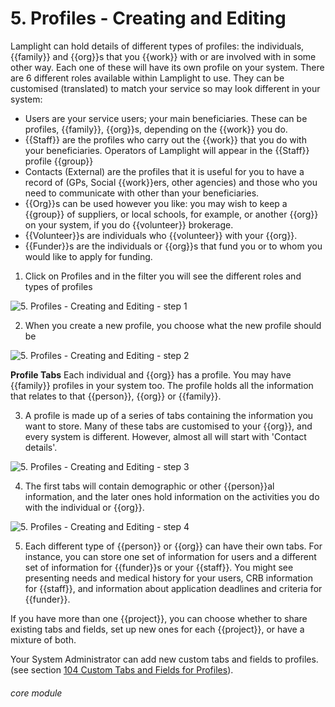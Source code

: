 # 5. Profiles - Creating and Editing

Lamplight can hold details of different types of profiles: the individuals, {{family}} and {{org}}s that you {{work}} with or are involved with in some other way. Each one of these will have its own profile on your system. There are 6 different roles available within Lamplight to use. They can be customised (translated) to match your service so may look different in your system:
- Users are your service users; your main beneficiaries. These can be profiles, {{family}}, {{org}}s, depending on the {{work}} you do.
- {{Staff}} are the profiles who carry out the {{work}} that you do with your beneficiaries. Operators of Lamplight will appear in the {{Staff}} profile {{group}}
- Contacts (External) are the profiles that it is useful for you to have a record of (GPs, Social {{work}}ers, other agencies) and those who you need to communicate with other than your beneficiaries.
- {{Org}}s can be used however you like: you may wish to keep a {{group}} of suppliers, or local schools, for example, or another {{org}} on your system, if you do {{volunteer}} brokerage.
- {{Volunteer}}s are individuals who {{volunteer}} with your {{org}}.
- {{Funder}}s are the individuals or {{org}}s that fund you or to whom you would like to apply for funding.


1. Click on Profiles and in the filter you will see the different roles and types of profiles

![5. Profiles - Creating and Editing - step 1](5._Profiles_-_Creating_and_Editing_im_1.png)

2. When you create a new profile, you choose what the new profile should be

![5. Profiles - Creating and Editing - step 2](5._Profiles_-_Creating_and_Editing_im_2.png)


**Profile Tabs**
Each individual and {{org}} has a profile. You may have {{family}} profiles in your system too. The profile holds all the information that relates to that {{person}}, {{org}} or {{family}}.

3. A profile is made up of a series of tabs containing the information you want to store. Many of these tabs are customised to your {{org}}, and every system is different. However, almost all will start with &#039;Contact details&#039;.

![5. Profiles - Creating and Editing - step 3](5._Profiles_-_Creating_and_Editing_im_3.png)

4. The first tabs will contain demographic or other {{person}}al information, and the later ones hold information on the activities you do with the individual or {{org}}.

![5. Profiles - Creating and Editing - step 4](5._Profiles_-_Creating_and_Editing_im_4.png)

5. Each different type of {{person}} or {{org}} can have their own tabs.
For instance, you can store one set of information for users and a different set of information for {{funder}}s or your {{staff}}. You might see presenting needs and medical history for your users, CRB information for {{staff}}, and information about application deadlines and criteria for {{funder}}.

If you have more than one {{project}}, you can choose whether to share existing tabs and fields, set up new ones for each {{project}}, or have a mixture of both. 

Your System Administrator can add new custom tabs and fields to profiles. (see section 
[104 Custom Tabs and Fields for Profiles](/help/index/p/104)).

###### core module
